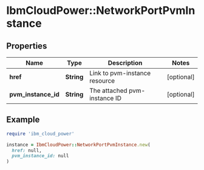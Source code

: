 # IbmCloudPower::NetworkPortPvmInstance

## Properties

| Name | Type | Description | Notes |
| ---- | ---- | ----------- | ----- |
| **href** | **String** | Link to pvm-instance resource | [optional] |
| **pvm_instance_id** | **String** | The attached pvm-instance ID | [optional] |

## Example

```ruby
require 'ibm_cloud_power'

instance = IbmCloudPower::NetworkPortPvmInstance.new(
  href: null,
  pvm_instance_id: null
)
```

